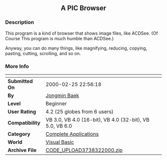﻿<div align="center">

## A PIC Browser


</div>

### Description

This program is a kind of browser that shows image files, like ACDSee. (Of Course This program is much humble than ACDSee.)

Anyway, you can do many things, like magnifying, reducing, copying, pasting, cutting, scrolling, and so on.
 
### More Info
 


<span>             |<span>
---                |---
**Submitted On**   |2000-02-25 22:56:18
**By**             |[Jongmin Baek](https://github.com/Planet-Source-Code/PSCIndex/blob/master/ByAuthor/jongmin-baek.md)
**Level**          |Beginner
**User Rating**    |4.2 (25 globes from 6 users)
**Compatibility**  |VB 3\.0, VB 4\.0 \(16\-bit\), VB 4\.0 \(32\-bit\), VB 5\.0, VB 6\.0
**Category**       |[Complete Applications](https://github.com/Planet-Source-Code/PSCIndex/blob/master/ByCategory/complete-applications__1-27.md)
**World**          |[Visual Basic](https://github.com/Planet-Source-Code/PSCIndex/blob/master/ByWorld/visual-basic.md)
**Archive File**   |[CODE\_UPLOAD3738322000\.zip](https://github.com/Planet-Source-Code/jongmin-baek-a-pic-browser__1-6375/archive/master.zip)








